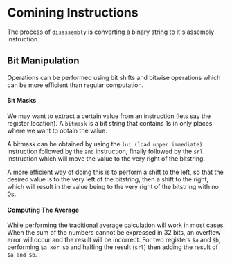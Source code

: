 # Comining Instructions
The process of `disassembly` is converting a binary string to it's assembly instruction.

## Bit Manipulation
Operations can be performed using bit shifts and bitwise operations which can be more efficient than regular computation.

#### Bit Masks

We may want to extract a certain value from an instruction (lets say the register location). A `bitmask` is a bit string that contains 1s in only places where we want to obtain the value. 

A bitmask can be obtained by using the `lui (load upper immediate)` instruction followed by the `and` instruction, finally followed by the `srl` instruction which will move the value to the very right of the bitstring.

A more efficient way of doing this is to perform a shift to the left, so that the desired value is to the very left of the bitstring, then a shift to the right, which will result in the value being to the very right of the bitstring with no 0s.
#### Computing The Average
While performing the traditional average calculation will work in most cases. When the sum of the numbers cannot be expressed in 32 bits, an overflow error will occur and the result will be incorrect. For two registers `$a` and `$b`,  performing `$a xor $b` and halfing the result (`srl`) then adding the result of `$a and $b`. 
